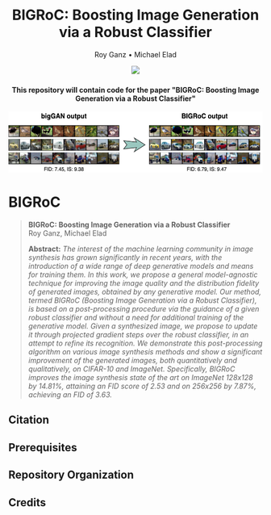 <h1 align="center">
  <br>
BIGRoC: Boosting Image Generation via a Robust Classifier
  <br>
</h1>
<p align="center">
  <a>Roy Ganz</a> •
  <a>Michael Elad</a>
</p>

<p align="center">
  <img src="https://img.shields.io/endpoint.svg?url=https://paperswithcode.com/badge/bigroc-boosting-image-generation-via-a-robust/image-generation-on-imagenet-128x128">
</p>

<h4 align="center">This repository will contain code for the paper "BIGRoC: Boosting Image Generation via a Robust Classifier"</h4>


<p align="center">
  <img src="https://github.com/royg27/BIGRoC/blob/main/assets/teaser_adversarial_boost.png" height="120">
</p>

# BIGRoC

> **BIGRoC: Boosting Image Generation via a Robust Classifier**<br>
> Roy Ganz, Michael Elad<br>
>
> **Abstract:** *The interest of the machine learning community in image synthesis has grown significantly in recent years, with the introduction of a wide range of deep generative models and means for training them.
In this work, we propose a general model-agnostic technique for improving the image quality and the distribution fidelity of generated images, obtained by any generative model.
Our method, termed BIGRoC (Boosting Image Generation via a Robust Classifier), is based on a post-processing procedure via the guidance of a given robust classifier and without a need for additional training of the generative model.
Given a synthesized image, we propose to update it through projected gradient steps over the robust classifier, in an attempt to refine its recognition.
We demonstrate this post-processing algorithm on various image synthesis methods and show a significant improvement of the generated images, both quantitatively and qualitatively, on CIFAR-10 and ImageNet.
Specifically, BIGRoC improves the image synthesis state of the art on ImageNet 128x128 by 14.81%, attaining an FID score of 2.53 and on 256x256 by 7.87%, achieving an FID of 3.63.*

## Citation
    
## Prerequisites

## Repository Organization

## Credits


